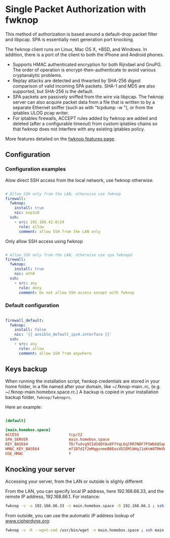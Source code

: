 # Single Packet Authorization with fwknop

This method of authorization is based around a default-drop packet
filter and libpcap. SPA is essentially next generation port
knocking.

The fwknop client runs on Linux, Mac OS X, *BSD, and Windows.
In addition, there is a port of the client to both the iPhone and Android phones.

- Supports HMAC authenticated encryption for both Rijndael and
  GnuPG. The order of operation is encrypt-then-authenticate to avoid
  various cryptanalytic problems.
- Replay attacks are detected and thwarted by SHA-256 digest
  comparison of valid incoming SPA packets. SHA-1 and MD5 are also
  supported, but SHA-256 is the default.
- SPA packets are passively sniffed from the wire via libpcap. The
  fwknop server can also acquire packet data from a file that is
  written to by a separate Ethernet sniffer (such as with "tcpdump -w
  <file>"), or from the iptables ULOG pcap writer.
- For iptables firewalls, ACCEPT rules added by fwknop are added and
  deleted (after a configurable timeout) from custom iptables chains
  so that fwknop does not interfere with any existing iptables policy.


More features detailed on the
[fwknop features page](https://www.cipherdyne.org/fwknop/docs/features.html).

## Configuration

### Configuration examples

Alow direct SSH access from the local network, use fwknop otherwise.

```yaml

# Allow SSH only from the LAN, otherwise use fwknop
firewall:
  fwknop:
    install: true
    nic: enp3s0
  ssh:
    - src: 192.168.42.0/24
      rule: allow
      comment: allow SSH from the LAN only
```

Only allow SSH access using fwknop

```yaml

# Allow SSH only from the LAN, otherwise use spa fwknopd
firewall:
  fwknop:
    install: true
    nic: eth0
  ssh:
    - src: any
      rule: deny
      comment: Do not allow SSH access except with fwknop
```

### Default configuration

```yaml

firewall_default:
  fwknop:
    install: false
    nic: '{{ ansible_default_ipv4.interface }}'
  ssh:
    - src: any
      rule: allow
      comment: allow SSH from anywhere
```

## Keys backup

When running the installation script, fwnkop credentials are stored in
your home folder, in a file named after your domain, like ~/.fknop-main.<domain>.rc,
(e.g. ~/.fknop-main.homebox.space.rc.)
A backup is copied in your installation backup folder, `fwknop/fwknoprc`.

Here an example:

```ini

[default]

[main.homebox.space]
ACCESS                      tcp/22
SPA_SERVER                  main.homebox.space
KEY_BASE64                  TD/Tudvg9IIdS8DYAxDFYYqL6qlRR7N0F7PSWb6QSqo=
HMAC_KEY_BASE64             mf1D7dIf2mMqgvnmeB8EosVDIEMlbHqJ1oKnW4TMmVWh4G7LHBbNzkBDvI+vw3f7TtdJYkYEjpc3JrHgA0QXYw==
USE_HMAC                    Y

```

## Knocking your server

Accessing your server, from the LAN or outside is slighly different

From the LAN, you can specify local IP address, here 192.168.66.33,
and the remote IP address, 192.168.66.1. For instance:

```sh
fwknop -v -a 192.168.66.33 -n main.homebox.space -D 192.168.66.1 ; ssh 192.168.66.1
```

From outside, you can use the automatic IP address lookup of www.cipherdyne.org:

```sh
fwknop -v -R --wget-cmd /usr/bin/wget -n main.homebox.space ; ssh main.homebox.space
```
